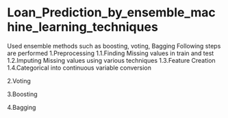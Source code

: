 # Loan_Prediction_by_ensemble_machine_learning_techniques
Used ensemble methods such as boosting, voting, Bagging 
Following steps are performed 
1.Preprocessing 
  1.1.Finding Missing values in train and test
  1.2.Imputing Missing values using various techniques
  1.3.Feature Creation 
  1.4.Categorical into continuous variable conversion 

2.Voting

3.Boosting

4.Bagging
